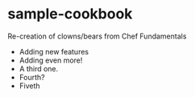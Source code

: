 # sample-cookbook

Re-creation of clowns/bears from Chef Fundamentals
- Adding new features
- Adding even more!
- A third one.
- Fourth?
- Fiveth